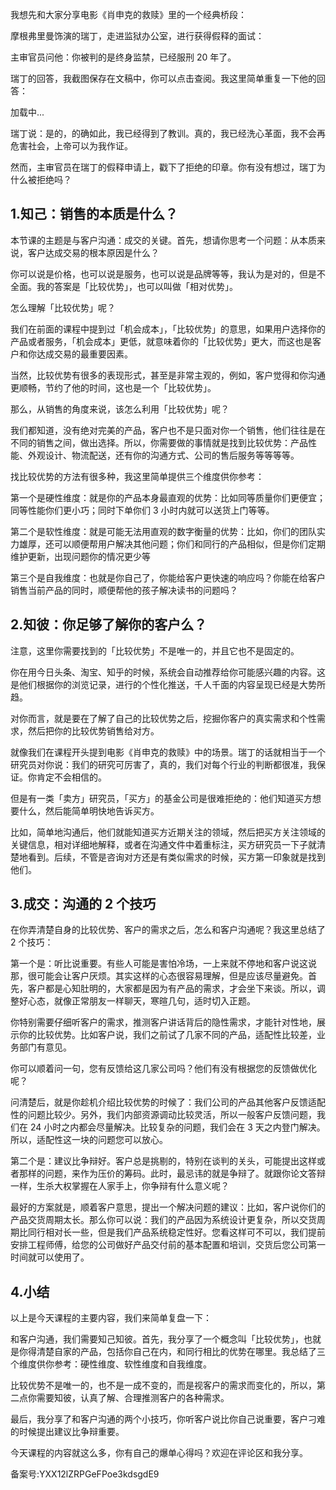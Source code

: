 我想先和大家分享电影《肖申克的救赎》里的一个经典桥段：

摩根弗里曼饰演的瑞丁，走进监狱办公室，进行获得假释的面试：

主审官员问他：你被判的是终身监禁，已经服刑 20 年了。

瑞丁的回答，我截图保存在文稿中，你可以点击查阅。我这里简单重复一下他的回答：

  

加载中...

  

瑞丁说：是的，的确如此，我已经得到了教训。真的，我已经洗心革面，我不会再危害社会，上帝可以为我作证。

然而，主审官员在瑞丁的假释申请上，戳下了拒绝的印章。你有没有想过，瑞丁为什么被拒绝吗？

## 1.知己：销售的本质是什么？

本节课的主题是与客户沟通：成交的关键。首先，想请你思考一个问题：从本质来说，客户达成交易的根本原因是什么？

你可以说是价格，也可以说是服务，也可以说是品牌等等，我认为是对的，但是不全面。我的答案是「比较优势」，也可以叫做「相对优势」。

怎么理解「比较优势」呢？

我们在前面的课程中提到过「机会成本」，「比较优势」的意思，如果用户选择你的产品或者服务，「机会成本」更低，就意味着你的「比较优势」更大，而这也是客户和你达成交易的最重要因素。

当然，比较优势有很多的表现形式，甚至是非常主观的，例如，客户觉得和你沟通更顺畅，节约了他的时间，这也是一个「比较优势」。

那么，从销售的角度来说，该怎么利用「比较优势」呢？

我们都知道，没有绝对完美的产品，客户也不是只面对你一个销售，他们往往是在不同的销售之间，做出选择。所以，你需要做的事情就是找到比较优势：产品性能、外观设计、物流配送，还有你的沟通方式、公司的售后服务等等等等。

找比较优势的方法有很多种，我这里简单提供三个维度供你参考：

第一个是硬性维度：就是你的产品本身最直观的优势：比如同等质量你们更便宜；同等性能你们更小巧；同时下单你们 3 小时内就可以送货上门等等。

第二个是软性维度：就是可能无法用直观的数字衡量的优势：比如，你们的团队实力雄厚，还可以顺便帮用户解决其他问题；你们和同行的产品相似，但是你们定期维护更新，出现问题你的情况更少等

第三个是自我维度：也就是你自己了，你能给客户更快速的响应吗？你能在给客户销售当前产品的同时，顺便帮他的孩子解决读书的问题吗？

## 2.知彼：你足够了解你的客户么？

注意，这里你需要找到的「比较优势」不是唯一的，并且它也不是固定的。

你在用今日头条、淘宝、知乎的时候，系统会自动推荐给你可能感兴趣的内容。这是他们根据你的浏览记录，进行的个性化推送，千人千面的内容呈现已经是大势所趋。

对你而言，就是要在了解了自己的比较优势之后，挖掘你客户的真实需求和个性需求，然后把你的比较优势销售给对方。

就像我们在课程开头提到电影《肖申克的救赎》中的场景。瑞丁的话就相当于一个研究员对你说：我们的研究可厉害了，真的，我们对每个行业的判断都很准，我保证。你肯定不会相信的。

但是有一类「卖方」研究员，「买方」的基金公司是很难拒绝的：他们知道买方想要什么，然后能简单明快地告诉买方。

比如，简单地沟通后，他们就能知道买方近期关注的领域，然后把买方关注领域的关键信息，相对详细地解释，或者在沟通文件中着重标注，买方研究员一下子就清楚地看到。后续，不管是咨询对方还是有类似需求的时候，买方第一印象就是找到他们。

## 3.成交：沟通的 2 个技巧

在你弄清楚自身的比较优势、客户的需求之后，怎么和客户沟通呢？我这里总结了 2 个技巧：

第一个是：听比说重要。有些人可能是害怕冷场，一上来就不停地和客户说这说那，很可能会让客户厌烦。其实这样的心态很容易理解，但是应该尽量避免。首先，客户都是心知肚明的，大家都是因为有产品的需求，才会坐下来谈。所以，调整好心态，就像正常朋友一样聊天，寒暄几句，适时切入正题。

你特别需要仔细听客户的需求，推测客户讲话背后的隐性需求，才能针对性地，展示你的比较优势。比如客户说，我们之前试了几家不同的产品，适配性比较差，业务部门有意见。

你可以顺着问一句，您有反馈给这几家公司吗？他们有没有根据您的反馈做优化呢？

问清楚后，就是你趁机介绍比较优势的时候了：我们公司的产品其他客户反馈适配性的问题比较少。另外，我们内部资源调动比较灵活，所以一般客户反馈问题，我们在 24 小时之内都会尽量解决。比较复杂的问题，我们会在 3 天之内登门解决。所以，适配性这一块的问题您可以放心。

第二个是：建议比争辩好。客户总是挑剔的，特别在谈判的关头，可能提出这样或者那样的问题，来作为压价的筹码。此时，最忌讳的就是争辩了。就跟你论文答辩一样，生杀大权掌握在人家手上，你争辩有什么意义呢？

最好的方案就是，顺着客户意思，提出一个解决问题的建议：比如，客户说你们的产品交货周期太长。那么你可以说：我们的产品因为系统设计更复杂，所以交货周期比同行相对长一些，但是我们产品系统稳定性好。您看这样可不可以，我们提前安排工程师傅，给您的公司做好产品交付前的基本配置和培训，交货后您公司第一时间就可以使用了。

## 4.小结

以上是今天课程的主要内容，我们来简单复盘一下：

和客户沟通，我们需要知己知彼。首先，我分享了一个概念叫「比较优势」，也就是你得清楚自家的产品，包括你自己在内，和同行相比的优势在哪里。我总结了三个维度供你参考：硬性维度、软性维度和自我维度。

比较优势不是唯一的，也不是一成不变的，而是视客户的需求而变化的，所以，第二点你需要知彼，认真了解、合理推测客户的各种需求。

最后，我分享了和客户沟通的两个小技巧，你听客户说比你自己说重要，客户刁难的时候提出建议比争辩重要。

今天课程的内容就这么多，你有自己的爆单心得吗？欢迎在评论区和我分享。

备案号:YXX12lZRPGeFPoe3kdsgdE9